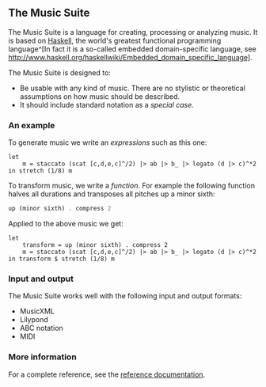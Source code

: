 

## The Music Suite

<!--
> *Please note:* The API and docs are not particularly stable at the moment. An official release note will appear in due time.
-->

The Music Suite is a language for creating, processing or analyzing music. It is based on [Haskell][Haskell], the world's greatest functional programming language^[In fact it is a so-called embedded domain-specific language, see http://www.haskell.org/haskellwiki/Embedded_domain_specific_language].

The Music Suite is designed to:

* Be usable with any kind of music. There are no stylistic or theoretical assumptions on how music should be described.
* It should include standard notation as a *special case*. 



### An example

To generate music we write an *expressions* such as this one:

```music+haskell
let
    m = staccato (scat [c,d,e,c]^/2) |> ab |> b_ |> legato (d |> c)^*2
in stretch (1/8) m
```

To transform music, we write a *function*. For example the following function halves all durations and transposes all pitches up a minor sixth:

```haskell
up (minor sixth) . compress 2
```

Applied to the above music we get:

```music
let
    transform = up (minor sixth) . compress 2
    m = staccato (scat [c,d,e,c]^/2) |> ab |> b_ |> legato (d |> c)^*2
in transform $ stretch (1/8) m
```

### Input and output

The Music Suite works well with the following input and output formats:

* MusicXML
* Lilypond
* ABC notation
* MIDI

### More information

For a complete reference, see the [reference documentation](/docs/api).

<!--
For an introduction, see [User Guide](User-Guide).
-->

[Haskell]:      http://www.haskell.org/haskellwiki/Haskell
[Haskore]:      http://www.haskell.org/haskellwiki/Haskore
[Euterpea]:     http://haskell.cs.yale.edu/euterpea
[Diagrams]:     http://projects.haskell.org/diagrams
[Reactive]:     http://hackage.haskell.org/package/reactive

